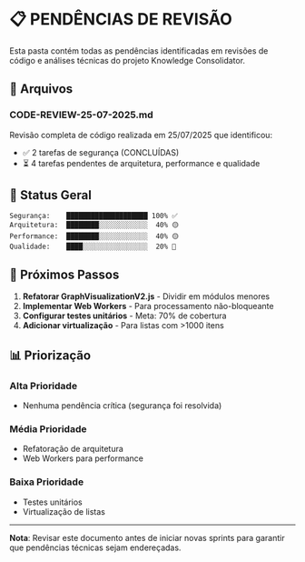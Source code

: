 # 📋 PENDÊNCIAS DE REVISÃO

Esta pasta contém todas as pendências identificadas em revisões de código e análises técnicas do projeto Knowledge Consolidator.

## 📁 Arquivos

### CODE-REVIEW-25-07-2025.md
Revisão completa de código realizada em 25/07/2025 que identificou:
- ✅ 2 tarefas de segurança (CONCLUÍDAS)
- ⏳ 4 tarefas pendentes de arquitetura, performance e qualidade

## 🎯 Status Geral

```
Segurança:    ████████████████████ 100% ✅
Arquitetura:  ████████░░░░░░░░░░░░  40% 🟡
Performance:  ████████░░░░░░░░░░░░  40% 🟡
Qualidade:    ████░░░░░░░░░░░░░░░░  20% 🔴
```

## 🚀 Próximos Passos

1. **Refatorar GraphVisualizationV2.js** - Dividir em módulos menores
2. **Implementar Web Workers** - Para processamento não-bloqueante
3. **Configurar testes unitários** - Meta: 70% de cobertura
4. **Adicionar virtualização** - Para listas com >1000 itens

## 📊 Priorização

### Alta Prioridade
- Nenhuma pendência crítica (segurança foi resolvida)

### Média Prioridade
- Refatoração de arquitetura
- Web Workers para performance

### Baixa Prioridade
- Testes unitários
- Virtualização de listas

---

**Nota**: Revisar este documento antes de iniciar novas sprints para garantir que pendências técnicas sejam endereçadas.
